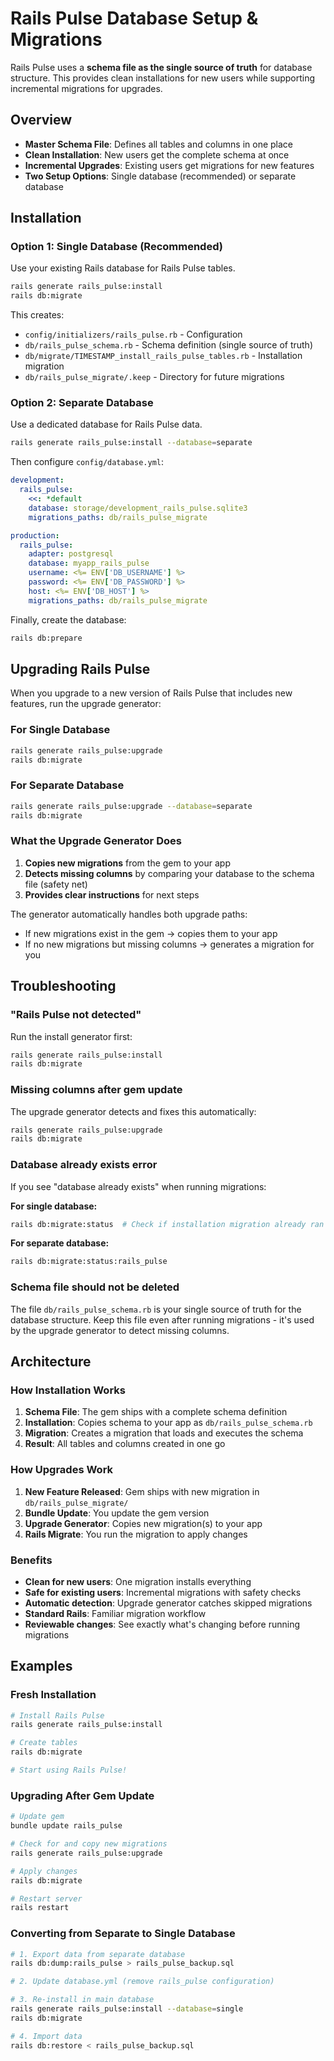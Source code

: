 # Rails Pulse Database Setup & Migrations

Rails Pulse uses a **schema file as the single source of truth** for database structure. This provides clean installations for new users while supporting incremental migrations for upgrades.

## Overview

- **Master Schema File**: Defines all tables and columns in one place
- **Clean Installation**: New users get the complete schema at once
- **Incremental Upgrades**: Existing users get migrations for new features
- **Two Setup Options**: Single database (recommended) or separate database

## Installation

### Option 1: Single Database (Recommended)

Use your existing Rails database for Rails Pulse tables.

```bash
rails generate rails_pulse:install
rails db:migrate
```

This creates:
- `config/initializers/rails_pulse.rb` - Configuration
- `db/rails_pulse_schema.rb` - Schema definition (single source of truth)
- `db/migrate/TIMESTAMP_install_rails_pulse_tables.rb` - Installation migration
- `db/rails_pulse_migrate/.keep` - Directory for future migrations

### Option 2: Separate Database

Use a dedicated database for Rails Pulse data.

```bash
rails generate rails_pulse:install --database=separate
```

Then configure `config/database.yml`:

```yaml
development:
  rails_pulse:
    <<: *default
    database: storage/development_rails_pulse.sqlite3
    migrations_paths: db/rails_pulse_migrate

production:
  rails_pulse:
    adapter: postgresql
    database: myapp_rails_pulse
    username: <%= ENV['DB_USERNAME'] %>
    password: <%= ENV['DB_PASSWORD'] %>
    host: <%= ENV['DB_HOST'] %>
    migrations_paths: db/rails_pulse_migrate
```

Finally, create the database:

```bash
rails db:prepare
```

## Upgrading Rails Pulse

When you upgrade to a new version of Rails Pulse that includes new features, run the upgrade generator:

### For Single Database

```bash
rails generate rails_pulse:upgrade
rails db:migrate
```

### For Separate Database

```bash
rails generate rails_pulse:upgrade --database=separate
rails db:migrate
```

### What the Upgrade Generator Does

1. **Copies new migrations** from the gem to your app
2. **Detects missing columns** by comparing your database to the schema file (safety net)
3. **Provides clear instructions** for next steps

The generator automatically handles both upgrade paths:
- If new migrations exist in the gem → copies them to your app
- If no new migrations but missing columns → generates a migration for you

## Troubleshooting

### "Rails Pulse not detected"

Run the install generator first:

```bash
rails generate rails_pulse:install
rails db:migrate
```

### Missing columns after gem update

The upgrade generator detects and fixes this automatically:

```bash
rails generate rails_pulse:upgrade
rails db:migrate
```

### Database already exists error

If you see "database already exists" when running migrations:

**For single database:**
```bash
rails db:migrate:status  # Check if installation migration already ran
```

**For separate database:**
```bash
rails db:migrate:status:rails_pulse
```

### Schema file should not be deleted

The file `db/rails_pulse_schema.rb` is your single source of truth for the database structure. Keep this file even after running migrations - it's used by the upgrade generator to detect missing columns.

## Architecture

### How Installation Works

1. **Schema File**: The gem ships with a complete schema definition
2. **Installation**: Copies schema to your app as `db/rails_pulse_schema.rb`
3. **Migration**: Creates a migration that loads and executes the schema
4. **Result**: All tables and columns created in one go

### How Upgrades Work

1. **New Feature Released**: Gem ships with new migration in `db/rails_pulse_migrate/`
2. **Bundle Update**: You update the gem version
3. **Upgrade Generator**: Copies new migration(s) to your app
4. **Rails Migrate**: You run the migration to apply changes

### Benefits

- **Clean for new users**: One migration installs everything
- **Safe for existing users**: Incremental migrations with safety checks
- **Automatic detection**: Upgrade generator catches skipped migrations
- **Standard Rails**: Familiar migration workflow
- **Reviewable changes**: See exactly what's changing before running migrations

## Examples

### Fresh Installation

```bash
# Install Rails Pulse
rails generate rails_pulse:install

# Create tables
rails db:migrate

# Start using Rails Pulse!
```

### Upgrading After Gem Update

```bash
# Update gem
bundle update rails_pulse

# Check for and copy new migrations
rails generate rails_pulse:upgrade

# Apply changes
rails db:migrate

# Restart server
rails restart
```

### Converting from Separate to Single Database

```bash
# 1. Export data from separate database
rails db:dump:rails_pulse > rails_pulse_backup.sql

# 2. Update database.yml (remove rails_pulse configuration)

# 3. Re-install in main database
rails generate rails_pulse:install --database=single
rails db:migrate

# 4. Import data
rails db:restore < rails_pulse_backup.sql
```
